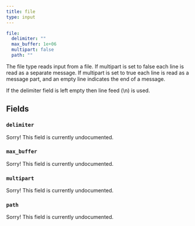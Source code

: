 ```yaml
---
title: file
type: input
---
```


```yaml
file:
  delimiter: ""
  max_buffer: 1e+06
  multipart: false
  path: ""
```

The file type reads input from a file. If multipart is set to false each line
is read as a separate message. If multipart is set to true each line is read as
a message part, and an empty line indicates the end of a message.

If the delimiter field is left empty then line feed (\n) is used.

## Fields

### `delimiter`

Sorry! This field is currently undocumented.

### `max_buffer`

Sorry! This field is currently undocumented.

### `multipart`

Sorry! This field is currently undocumented.

### `path`

Sorry! This field is currently undocumented.


